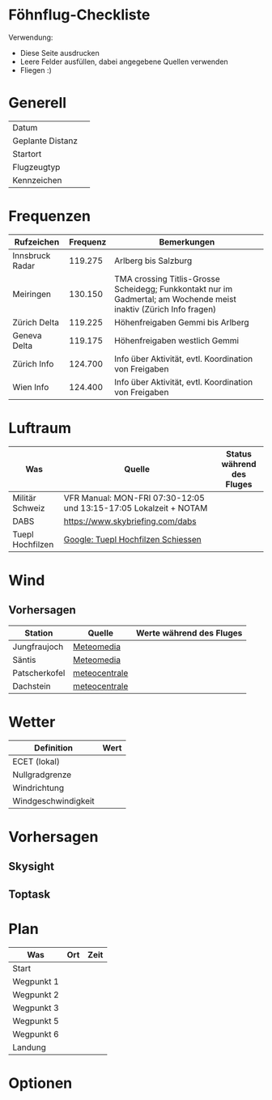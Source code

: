 # Föhnflug-Checkliste

Verwendung:
* Diese Seite ausdrucken
* Leere Felder ausfüllen, dabei angegebene Quellen verwenden
* Fliegen :)

# Generell

|   |   |
|---|---|
|Datum||
|Geplante Distanz||
|Startort||
|Flugzeugtyp||
|Kennzeichen||



# Frequenzen

|Rufzeichen|Frequenz|Bemerkungen|
|---|---|---|
|Innsbruck Radar|119.275|Arlberg bis Salzburg|
|Meiringen|130.150|TMA crossing Titlis-Grosse Scheidegg; Funkkontakt nur im Gadmertal; am Wochende meist inaktiv (Zürich Info fragen)|
|Zürich Delta|119.225|Höhenfreigaben Gemmi bis Arlberg|
|Geneva Delta|119.175|Höhenfreigaben westlich Gemmi|
|Zürich Info|124.700|Info über Aktivität, evtl. Koordination von Freigaben|
|Wien Info|124.400|Info über Aktivität, evtl. Koordination von Freigaben|

# Luftraum

|Was|Quelle|Status während des Fluges|
|---|---|---|
|Militär Schweiz|VFR Manual: MON-FRI 07:30-12:05 und 13:15-17:05 Lokalzeit + NOTAM||
|DABS|<https://www.skybriefing.com/dabs>||
|Tuepl Hochfilzen|[Google: Tuepl Hochfilzen Schiessen](https://www.google.com/search?q=tuepl+hochfilzen+schiessen)||

# Wind

## Vorhersagen

|Station|Quelle|Werte während des Fluges|
|---|---|---|
|Jungfraujoch|[Meteomedia](http://wetterstationen.meteomedia.de/station=067300&wahl=vorhersage)||
|Säntis|[Meteomedia](http://wetterstationen.meteomedia.ch/station=066800&wahl=vorhersage)||
|Patscherkofel|[meteocentrale](http://www.meteocentrale.ch/de/europa/oesterreich/wetter-patscherkofel/details/S111260/)||
|Dachstein|[meteocentrale](http://www.meteocentrale.ch/de/europa/frankreich/wetter-dachstein/details/N-2041167/)||

# Wetter

|Definition|Wert|
|---|---|
|ECET (lokal)||
|Nullgradgrenze||
|Windrichtung||
|Windgeschwindigkeit||

# Vorhersagen

## Skysight

## Toptask


# Plan

|Was|Ort|Zeit|
|---|---|---|
|Start|||
|Wegpunkt 1|||
|Wegpunkt 2|||
|Wegpunkt 3|||
|Wegpunkt 5|||
|Wegpunkt 6|||
|Landung|||

# Optionen

